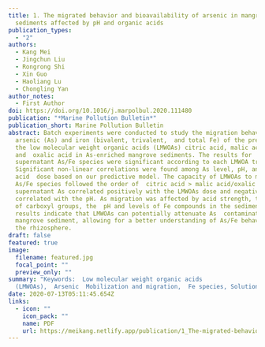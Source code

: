 ```yaml
---
title: 1. The migrated behavior and bioavailability of arsenic in mangrove
  sediments affected by pH and organic acids
publication_types:
  - "2"
authors:
  - Kang Mei
  - Jingchun Liu
  - Rongrong Shi
  - Xin Guo
  - Haoliang Lu
  - Chongling Yan
author_notes:
  - First Author
doi: https://doi.org/10.1016/j.marpolbul.2020.111480
publication: "*Marine Pollution Bulletin*"
publication_short: Marine Pollution Bulletin
abstract: Batch experiments were conducted to study the migration behavior of
  arsenic (As) and iron (bivalent, trivalent,  and total Fe) of the presence of
  the low molecular weight organic acids (LMWOAs) citric acid, malic acid,
  and  oxalic acid in As-enriched mangrove sediments. The results for
  supernatant As/Fe species were significant according to each LMWOA treatment.
  Significant non-linear correlations were found among As level, pH, and
  acid  dose based on our predictive model. The capacity of LMWOAs to mobilize
  As/Fe species followed the order of  citric acid > malic acid/oxalic acid. The
  supernatant As correlated positively with the LMWOAs dose and negatively
  correlated with the pH. As migration was affected by acid strength, the number
  of carboxyl groups, the  pH and levels of Fe compounds in the sediments. The
  results indicate that LMWOAs can potentially attenuate As  contamination from
  mangrove sediment, allowing for a better understanding of As/Fe behavior in
  the rhizosphere.
draft: false
featured: true
image:
  filename: featured.jpg
  focal_point: ""
  preview_only: ""
summary: "Keywords:  Low molecular weight organic acids
  (LMWOAs),  Arsenic  Mobilization and migration,  Fe species, Solution pH"
date: 2020-07-13T05:11:45.654Z
links:
  - icon: ""
    icon_pack: ""
    name: PDF
    url: https://meikang.netlify.app/publication/1_The-migrated-behavior-and-bioavailability-of-arsenic-in-mangrove-sediments-affected-by-ph-and-organic-acids/meikang_2020_MPB.pdf
---
```


